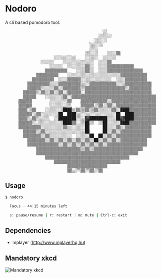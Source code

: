 # Nodoro
A cli based pomodoro tool.

                                                ░░
                                              ░░░░░░
                                            ░░░░░░
                                          ░░░░░░
                                          ░░░░
                                        ░░░░░░    ░░░░▒▒
                          ░░░░░░░░░░    ░░░░░░  ░░░░░░
                    ░░░░░░    ░░░░░░░░░░░░░░  ░░░░▒▒
                        ░░░░░░  ░░░░░░░░▒▒░░  ░░░░▒▒▒▒▒▒▒▒▒▒▒▒
                      ▒▒▒▒▒▒▒▒▒▒    ░░░░▒▒░░  ░░░░▒▒▒▒▒▒▒▒▒▒▒▒▒▒▒▒
                  ▒▒▒▒▒▒▒▒▒▒    ░░░░░░░░░░░░░░░░░░░░░░░░▒▒▒▒▒▒▒▒▒▒▒▒
                ▒▒▒▒▒▒▒▒▒▒  ░░░░▒▒▒▒▒▒░░░░░░░░░░░░░░  ░░░░▒▒▒▒▒▒▒▒▒▒
              ▒▒▒▒▒▒▒▒▒▒░░░░▒▒▒▒▒▒▒▒▒▒░░░░▒▒▒▒▒▒▒▒▒▒▒▒░░░░▒▒▒▒▒▒▒▒▒▒▒▒
              ▒▒▒▒▒▒░░░░░░▒▒░░▒▒▒▒▒▒▒▒░░▒▒▒▒▒▒▒▒▒▒▒▒▒▒▒▒▒▒░░▒▒▒▒▒▒▒▒▒▒
            ▒▒▒▒▒▒░░▒▒░░▒▒░░▒▒░░▒▒▒▒▒▒░░▒▒▒▒▒▒▒▒▒▒▒▒▒▒▒▒▒▒▒▒▒▒▒▒▒▒▒▒▒▒
            ▒▒▒▒▒▒    ░░░░░░░░▒▒░░▒▒▒▒▒▒▒▒▒▒▒▒▒▒▒▒▒▒▒▒▒▒▒▒▒▒▒▒▒▒▒▒▒▒▒▒▒▒
          ▒▒▒▒▒▒        ░░░░░░░░▒▒    ▒▒▒▒▒▒▒▒▒▒▒▒░░▒▒▒▒▒▒▒▒▒▒▒▒▒▒▒▒▒▒▒▒
          ▒▒▒▒▒▒        ░░░░░░░░░░    ▒▒▒▒▒▒░░▒▒░░▒▒░░▒▒▒▒▒▒▒▒▒▒▒▒▒▒▒▒▒▒
          ▒▒▒▒░░▒▒    ░░░░░░░░████░░▒▒░░▒▒░░▒▒░░░░░░▒▒░░████▒▒▒▒▒▒▒▒▒▒▒▒
          ▒▒▒▒▒▒░░▒▒░░░░░░░░██  ████░░░░░░░░░░░░░░░░░░██  ████▒▒▒▒▒▒▒▒▒▒
          ▒▒▒▒░░▒▒░░░░░░  ░░████████░░░░▓▓████████░░░░██▓▓████▒▒▒▒▒▒▒▒▒▒
          ▒▒▒▒▒▒░░░░░░░░░░░░░░████▒▒░░░░██░░  ░░██░░░░░░████▒▒▒▒▒▒▒▒▒▒▒▒
          ▒▒▒▒▒▒▒▒▒▒░░░░░░░░░░▒▒░░░░░░░░██      ██░░░░▒▒░░▒▒▒▒▒▒▒▒▒▒▒▒
            ▒▒▒▒▒▒░░▒▒░░░░░░░░░░░░░░░░░░██      ██░░▒▒░░▒▒▒▒▒▒▒▒▒▒▒▒▒▒
            ▒▒▒▒▒▒▒▒░░▒▒░░░░░░░░░░  ░░░░░░██  ██░░▒▒░░▒▒▒▒▒▒▒▒▒▒▒▒▒▒▒▒
              ▒▒▒▒▒▒▒▒░░▒▒░░▒▒░░▒▒░░▒▒░░▒▒░░██░░▒▒░░▒▒░░▒▒▒▒▒▒▒▒▒▒▒▒
              ▒▒▒▒▒▒▒▒▒▒▒▒▒▒░░▒▒░░▒▒░░▒▒░░▒▒░░▒▒░░▒▒▒▒▒▒▒▒▒▒▒▒▒▒▒▒▒▒
                  ▒▒▒▒▒▒▒▒▒▒▒▒▒▒▒▒▒▒▒▒░░▒▒░░▒▒▒▒▒▒▒▒▒▒▒▒▒▒▒▒▒▒▒▒▒▒
                  ▒▒▒▒▒▒▒▒▒▒▒▒▒▒▒▒▒▒▒▒▒▒▒▒▒▒▒▒▒▒▒▒▒▒▒▒▒▒▒▒▒▒▒▒▒▒
                      ▒▒▒▒▒▒▒▒▒▒▒▒▒▒▒▒▒▒▒▒▒▒▒▒▒▒▒▒▒▒▒▒▒▒▒▒▒▒
                          ▒▒▒▒▒▒▒▒▒▒▒▒▒▒▒▒▒▒▒▒▒▒▒▒▒▒▒▒▒▒
                                ▒▒▒▒▒▒▒▒▒▒▒▒▒▒▒▒▒▒
                                ▒▒░░░░▒▒░░▒▒░░▒▒



## Usage
``` sh
$ nodoro

  Focus - 44:15 minutes left

  s: pause/resume | r: restart | m: mute | Ctrl-c: exit
```

## Dependencies
- mplayer (http://www.mplayerhq.hu)

## Mandatory xkcd
![Mandatory xkcd](https://imgs.xkcd.com/comics/focus_knob.png)
